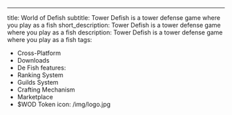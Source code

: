 ---
title: World of Defish
subtitle: Tower Defish is a tower defense game where you play as a fish
short_description: Tower Defish is a tower defense game where you play as a fish
description: Tower Defish is a tower defense game where you play as a fish
tags:
  - Cross-Platform
  - Downloads
  - De Fish
features:
  - Ranking System
  - Guilds System
  - Crafting Mechanism
  - Marketplace
  - $WOD Token
icon: /img/logo.jpg